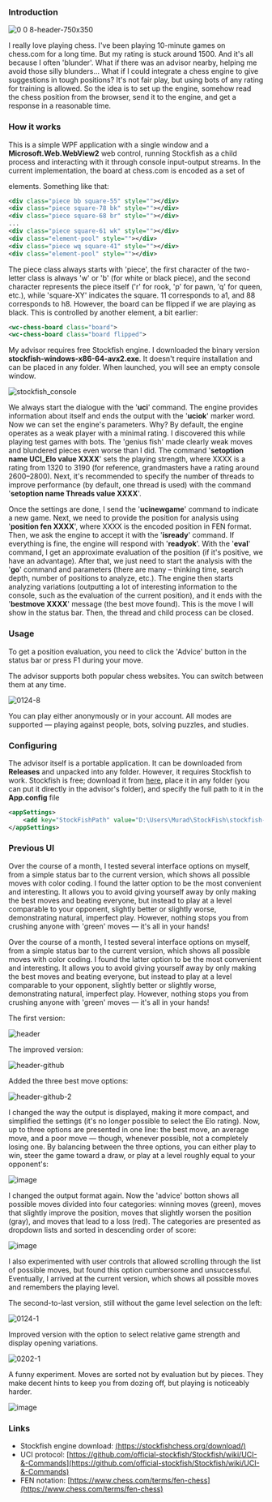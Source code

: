 ### Introduction

![0 0 8-header-750x350](https://github.com/user-attachments/assets/eb2ba67f-a050-4e91-9603-badc751d7ce5)

I really love playing chess. I've been playing 10-minute games on chess.com for a long time. But my rating is stuck around 1500. And it's all because I often 'blunder'. What if there was an advisor nearby, helping me avoid those silly blunders... What if I could integrate a chess engine to give suggestions in tough positions? It's not fair play, but using bots of any rating for training is allowed. So the idea is to set up the engine, somehow read the chess position from the browser, send it to the engine, and get a response in a reasonable time.

### How it works
This is a simple WPF application with a single window and a **Microsoft.Web.WebView2** web control, running Stockfish as a child process and interacting with it through console input-output streams. In the current implementation, the board at chess.com is encoded as a set of <div> elements. Something like that:
```xml
<div class="piece bb square-55" style=""></div>
<div class="piece square-78 bk" style=""></div>
<div class="piece square-68 br" style=""></div>
...
<div class="piece square-61 wk" style=""></div>
<div class="element-pool" style=""></div>
<div class="piece wq square-41" style=""></div>
<div class="element-pool" style=""></div>
```
The piece class always starts with 'piece', the first character of the two-letter class is always 'w' or 'b' (for white or black piece), and the second character represents the piece itself ('r' for rook, 'p' for pawn, 'q' for queen, etc.), while 'square-XY' indicates the square. 11 corresponds to a1, and 88 corresponds to h8. However, the board can be flipped if we are playing as black. This is controlled by another element, a bit earlier:
```xml
<wc-chess-board class="board">
<wc-chess-board class="board flipped">
```
My advisor requires free Stockfish engine. I downloaded the binary version **stockfish-windows-x86-64-avx2.exe**. It doesn't require installation and can be placed in any folder. When launched, you will see an empty console window.

![stockfish_console](https://github.com/user-attachments/assets/354c3b3e-eb39-4d86-bc0c-7bd097df0b65)

We always start the dialogue with the '**uci**' command. The engine provides information about itself and ends the output with the '**uciok**' marker word. Now we can set the engine's parameters. Why? By default, the engine operates as a weak player with a minimal rating. I discovered this while playing test games with bots. The 'genius fish' made clearly weak moves and blundered pieces even worse than I did. The command '**setoption name UCI_Elo value XXXX**' sets the playing strength, where XXXX is a rating from 1320 to 3190 (for reference, grandmasters have a rating around 2600–2800). Next, it's recommended to specify the number of threads to improve performance (by default, one thread is used) with the command '**setoption name Threads value XXXX**'.

Once the settings are done, I send the '**ucinewgame**' command to indicate a new game. Next, we need to provide the position for analysis using '**position fen XXXX**', where XXXX is the encoded position in FEN format. Then, we ask the engine to accept it with the '**isready**' command. If everything is fine, the engine will respond with '**readyok**'. With the '**eval**' command, I get an approximate evaluation of the position (if it's positive, we have an advantage). After that, we just need to start the analysis with the '**go**' command and parameters (there are many – thinking time, search depth, number of positions to analyze, etc.). The engine then starts analyzing variations (outputting a lot of interesting information to the console, such as the evaluation of the current position), and it ends with the '**bestmove XXXX**' message (the best move found). This is the move I will show in the status bar. Then, the thread and child process can be closed.

### Usage

To get a position evaluation, you need to click the 'Advice' button in the status bar or press F1 during your move.

The advisor supports both popular chess websites. You can switch between them at any time.

![0124-8](https://github.com/user-attachments/assets/b76ccd3e-774b-4207-8470-babc7be6a4b0)

You can play either anonymously or in your account. All modes are supported — playing against people, bots, solving puzzles, and studies.

### Configuring

The advisor itself is a portable application. It can be downloaded from **Releases** and unpacked into any folder. However, it requires Stockfish to work. Stockfish is free; download it from [here](https://stockfishchess.org/download/), place it in any folder (you can put it directly in the advisor's folder), and specify the full path to it in the **App.config** file

```xml
<appSettings>
	<add key="StockFishPath" value="D:\Users\Murad\StockFish\stockfish-windows-x86-64-avx2.exe" />
</appSettings>
```

### Previous UI

Over the course of a month, I tested several interface options on myself, from a simple status bar to the current version, which shows all possible moves with color coding. I found the latter option to be the most convenient and interesting. It allows you to avoid giving yourself away by only making the best moves and beating everyone, but instead to play at a level comparable to your opponent, slightly better or slightly worse, demonstrating natural, imperfect play. However, nothing stops you from crushing anyone with 'green' moves — it's all in your hands!

Over the course of a month, I tested several interface options on myself, from a simple status bar to the current version, which shows all possible moves with color coding. I found the latter option to be the most convenient and interesting. It allows you to avoid giving yourself away by only making the best moves and beating everyone, but instead to play at a level comparable to your opponent, slightly better or slightly worse, demonstrating natural, imperfect play. However, nothing stops you from crushing anyone with 'green' moves — it's all in your hands!

The first version:

![header](https://github.com/user-attachments/assets/f506c2b2-9ea7-4f0a-8e93-1db3b4a4fa20)

The improved version:

![header-github](https://github.com/user-attachments/assets/cf690356-ed15-4c1e-8a49-4046f03513ab)

Added the three best move options:

![header-github-2](https://github.com/user-attachments/assets/456cf667-b8f1-4582-af2e-c2498a1d1714)

I changed the way the output is displayed, making it more compact, and simplified the settings (it's no longer possible to select the Elo rating). Now, up to three options are presented in one line: the best move, an average move, and a poor move — though, whenever possible, not a completely losing one. By balancing between the three options, you can either play to win, steer the game toward a draw, or play at a level roughly equal to your opponent's:

![image](https://github.com/user-attachments/assets/ad306d72-63e4-4c08-9592-ee9ec8c62101)

I changed the output format again. Now the 'advice' botton shows all possible moves divided into four categories: winning moves (green), moves that slightly improve the position, moves that slightly worsen the position (gray), and moves that lead to a loss (red). The categories are presented as dropdown lists and sorted in descending order of score:

![image](https://github.com/user-attachments/assets/8e34887f-d712-47ba-91c6-d0c24e1c40e7)

I also experimented with user controls that allowed scrolling through the list of possible moves, but found this option cumbersome and unsuccessful. Eventually, I arrived at the current version, which shows all possible moves and remembers the playing level.

The second-to-last version, still without the game level selection on the left:

![0124-1](https://github.com/user-attachments/assets/367a90c6-230a-451b-b502-ee590b60c1c1)

Improved version with the option to select relative game strength and display opening variations.

![0202-1](https://github.com/user-attachments/assets/2d2fdfb6-fedb-46a8-aa51-2dee3b121eef)

A funny experiment. Moves are sorted not by evaluation but by pieces. They make decent hints to keep you from dozing off, but playing is noticeably harder.

![image](https://github.com/user-attachments/assets/c1ab15db-511a-4c53-beae-3ba9ef006aa8)

### Links
* Stockfish engine download: [(https://stockfishchess.org/download/)](https://stockfishchess.org/download/)
* UCI protocol: [https://github.com/official-stockfish/Stockfish/wiki/UCI-&-Commands](https://github.com/official-stockfish/Stockfish/wiki/UCI-&-Commands)
* FEN notation: [https://www.chess.com/terms/fen-chess](https://www.chess.com/terms/fen-chess)
